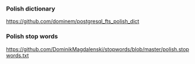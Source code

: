 ### Polish dictionary

https://github.com/dominem/postgresql_fts_polish_dict

### Polish stop words

https://github.com/DominikMagdalenski/stopwords/blob/master/polish.stopwords.txt